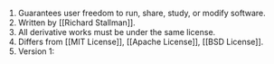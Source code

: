 1. Guarantees user freedom to run, share, study, or modify software.
2. Written by [[Richard Stallman]].
3. All derivative works must be under the same license.
4. Differs from [[MIT License]], [[Apache License]], [[BSD License]].
5. Version 1: 